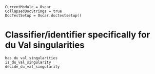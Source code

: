 ```@meta
CurrentModule = Oscar
CollapsedDocStrings = true
DocTestSetup = Oscar.doctestsetup()
```

# Classifier/identifier specifically for du Val singularities
```@docs
has_du_val_singularities
is_du_val_singularity
decide_du_val_singularity
```
